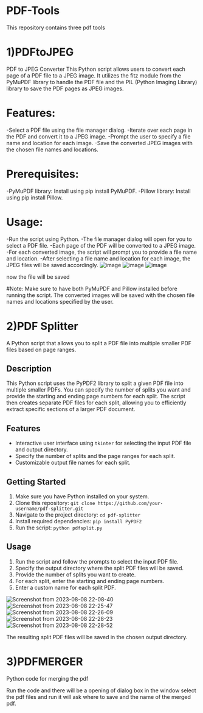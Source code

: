 # PDF-Tools
This repository contains three pdf tools 
# 1)PDFtoJPEG
PDF to JPEG Converter
This Python script allows users to convert each page of a PDF file to a JPEG image. It utilizes the fitz module from the PyMuPDF library to handle the PDF file and the PIL (Python Imaging Library) library to save the PDF pages as JPEG images.

# Features:
-Select a PDF file using the file manager dialog.
-Iterate over each page in the PDF and convert it to a JPEG image.
-Prompt the user to specify a file name and location for each image.
-Save the converted JPEG images with the chosen file names and locations.

# Prerequisites:
-PyMuPDF library: Install using pip install PyMuPDF.
-Pillow library: Install using pip install Pillow.

# Usage:
-Run the script using Python.
-The file manager dialog will open for you to select a PDF file.
-Each page of the PDF will be converted to a JPEG image.
-For each converted image, the script will prompt you to provide a file name and location.
-After selecting a file name and location for each image, the JPEG files will be saved accordingly.
![image](https://github.com/GuhanAein/PDFtoJPEG/assets/102289063/2aef4968-53ce-498c-8a05-55c1fc97355a)
![image](https://github.com/GuhanAein/PDFtoJPEG/assets/102289063/ee4620d2-be30-43ee-bdcb-28517a0bb89b)
![image](https://github.com/GuhanAein/PDFtoJPEG/assets/102289063/2ec9f60d-d768-49f0-8c12-0d2726ea7f0b)

now the file will be saved


#Note:
Make sure to have both PyMuPDF and Pillow installed before running the script.
The converted images will be saved with the chosen file names and locations specified by the user.


# 2)PDF Splitter

A Python script that allows you to split a PDF file into multiple smaller PDF files based on page ranges.

## Description

This Python script uses the PyPDF2 library to split a given PDF file into multiple smaller PDFs. You can specify the number of splits you want and provide the starting and ending page numbers for each split. The script then creates separate PDF files for each split, allowing you to efficiently extract specific sections of a larger PDF document.

## Features

- Interactive user interface using `tkinter` for selecting the input PDF file and output directory.
- Specify the number of splits and the page ranges for each split.
- Customizable output file names for each split.

## Getting Started

1. Make sure you have Python installed on your system.
2. Clone this repository: `git clone https://github.com/your-username/pdf-splitter.git`
3. Navigate to the project directory: `cd pdf-splitter`
4. Install required dependencies: `pip install PyPDF2`
5. Run the script: `python pdfsplit.py`

## Usage

1. Run the script and follow the prompts to select the input PDF file.
2. Specify the output directory where the split PDF files will be saved.
3. Provide the number of splits you want to create.
4. For each split, enter the starting and ending page numbers.
5. Enter a custom name for each split PDF.


![Screenshot from 2023-08-08 22-08-40](https://github.com/GuhanAein/PDF_Splitter/assets/102289063/9239e59c-6183-4cbc-9267-d2fa360a9aa4)
![Screenshot from 2023-08-08 22-25-47](https://github.com/GuhanAein/PDF_Splitter/assets/102289063/2736ec36-3d96-4fe1-ab85-d9f1c989d920)
![Screenshot from 2023-08-08 22-26-09](https://github.com/GuhanAein/PDF_Splitter/assets/102289063/77c0003d-2a5e-446a-8783-59df36b3b2f8)
![Screenshot from 2023-08-08 22-28-23](https://github.com/GuhanAein/PDF_Splitter/assets/102289063/7d97da2f-8df2-4441-ab4b-f6e2f280844b)
![Screenshot from 2023-08-08 22-28-52](https://github.com/GuhanAein/PDF_Splitter/assets/102289063/519ab41b-c811-4a30-935e-46e852bfd775)



The resulting split PDF files will be saved in the chosen output directory.

# 3)PDFMERGER
Python  code for merging the pdf

Run the code and there will be a opening of dialog box in the window select the pdf files and run it will ask where to save and the name of the merged pdf.

